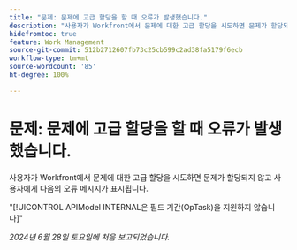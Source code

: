 ```yaml
---
title: "문제: 문제에 고급 할당을 할 때 오류가 발생했습니다."
description: "사용자가 Workfront에서 문제에 대한 고급 할당을 시도하면 문제가 할당되지 않고 사용자에게 오류 메시지가 표시됩니다."
hidefromtoc: true
feature: Work Management
source-git-commit: 512b2712607fb73c25cb599c2ad38fa5179f6ecb
workflow-type: tm+mt
source-wordcount: '85'
ht-degree: 100%

---
```



# 문제: 문제에 고급 할당을 할 때 오류가 발생했습니다.

사용자가 Workfront에서 문제에 대한 고급 할당을 시도하면 문제가 할당되지 않고 사용자에게 다음의 오류 메시지가 표시됩니다.

&quot;[!UICONTROL APIModel INTERNAL은 필드 기간(OpTask)을 지원하지 않습니다]&quot;

_2024년 6월 28일 토요일에 처음 보고되었습니다._
